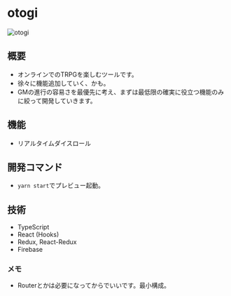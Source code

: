 # otogi
![otogi](https://user-images.githubusercontent.com/39970521/83837458-723c1e00-a731-11ea-8e77-fa1c6511b40b.png)
## 概要
- オンラインでのTRPGを楽しむツールです。
- 徐々に機能追加していく、かも。
- GMの進行の容易さを最優先に考え、まずは最低限の確実に役立つ機能のみに絞って開発していきます。
## 機能
- リアルタイムダイスロール
## 開発コマンド
- `yarn start`でプレビュー起動。
## 技術
- TypeScript
- React (Hooks)
- Redux, React-Redux
- Firebase
### メモ
- Routerとかは必要になってからでいいです。最小構成。